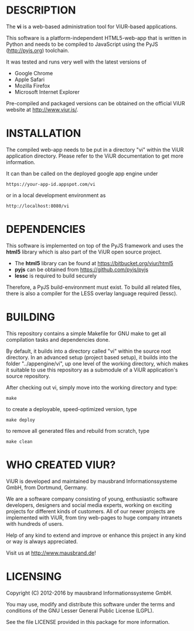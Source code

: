 DESCRIPTION
===========
The **vi** is a web-based administration tool for ViUR-based applications.

This software is a platform-independent HTML5-web-app that is written in
Python and needs to be compiled to JavaScript using the PyJS (http://pyjs.org)
toolchain.

It was tested and runs very well with the latest versions of

- Google Chrome
- Apple Safari
- Mozilla Firefox
- Microsoft Internet Explorer

Pre-compiled and packaged versions can be obtained on the official ViUR
website at http://www.viur.is/.

INSTALLATION
============
The compiled web-app needs to be put in a directory "vi" within the ViUR
application directory. Please refer to the ViUR documentation to get more
information.

It can than be called on the deployed google app engine under

	https://your-app-id.appspot.com/vi

or in a local development environment as

	http://localhost:8080/vi

DEPENDENCIES
============
This software is implemented on top of the PyJS framework and uses the
**html5** library which is also part of the ViUR open source project.

- The **html5** library can be found at https://bitbucket.org/viur/html5
- **pyjs** can be obtained from https://github.com/pyjs/pyjs
- **lessc** is required to build securely

Therefore, a PyJS build-environment must exist. To build all related files,
there is also a compiler for the LESS overlay language required (lessc).

BUILDING
========
This repository contains a simple Makefile for GNU make to get all compilation
tasks and dependencies done.

By default, it builds into a directory called "vi" within the source root
directory. In an advanced setup (project based setup), it builds into the
folder "../appengine/vi", up one level of the working directory, which makes
it suitable to use this repository as a submodule of a ViUR application's
source repository.

After checking out vi, simply move into the working directory and type:

	make

to create a deployable, speed-optimized version, type

	make deploy

to remove all generated files and rebuild from scratch, type

	make clean

WHO CREATED VIUR?
=================
ViUR is developed and maintained by mausbrand Informationssysteme GmbH,
from Dortmund, Germany.

We are a software company consisting of young, enthusiastic software
developers, designers and social media experts, working on exciting
projects for different kinds of customers. All of our newer projects are
implemented with ViUR, from tiny web-pages to huge company intranets with
hundreds of users.

Help of any kind to extend and improve or enhance this project in any kind or
way is always appreciated.

Visit us at http://www.mausbrand.de!

LICENSING
=========
Copyright (C) 2012-2016 by mausbrand Informationssysteme GmbH.

You may use, modify and distribute this software under the terms and conditions
of the GNU Lesser General Public License (LGPL).

See the file LICENSE provided in this package for more information.
